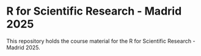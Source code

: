 
# R for Scientific Research - Madrid 2025

<!-- badges: start -->
<!-- badges: end -->

This repository holds the course material for the R for Scientific Research - Madrid 2025.



